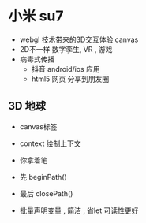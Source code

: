 # 小米 su7
  - webgl 技术带来的3D交互体验 canvas 
  - 2D不一样 数字孪生, VR , 游戏
  - 病毒式传播  
    - 抖音 android/ios 应用
    - html5 网页 分享到朋友圈

## 3D 地球
  - canvas标签
  - context 绘制上下文
  - 你拿着笔
  - 先 beginPath()
  - 最后 closePath()

  - 批量声明变量 , 简洁 , 省let 可读性更好
  